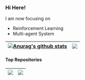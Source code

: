### Hi Here!

I am now focusing on 
+ Reinforcement Learning
+ Multi-agent System

| <a href="https://github.com/anuraghazra/github-readme-stats"><img align="center" src="https://github-readme-stats.vercel.app/api?username=Leo-xh&show_icons=true&include_all_commits=true&theme=buefy&hide_border=true" alt="Anurag's github stats" /></a> | <a href="https://github.com/anuraghazra/github-readme-stats"><img align="center" src="https://github-readme-stats.vercel.app/api/top-langs/?username=Leo-xh&layout=compact&theme=buefy&hide_border=true" /></a> |
| ------------- | ------------- |


#### Top Repositories


| <a href="https://github.com/Leo-xh/AORPO"><img align="center" src="https://github-readme-stats.vercel.app/api/pin/?username=Leo-xh&repo=AORPO&theme=buefy&hide_border=true" /> | <a href="https://github.com/Leo-xh/MARL-Comm"><img align="center" src="https://github-readme-stats.vercel.app/api/pin/?username=Leo-xh&repo=MARL-Comm&theme=buefy&hide_border=true" /> |
| -- | -- |
